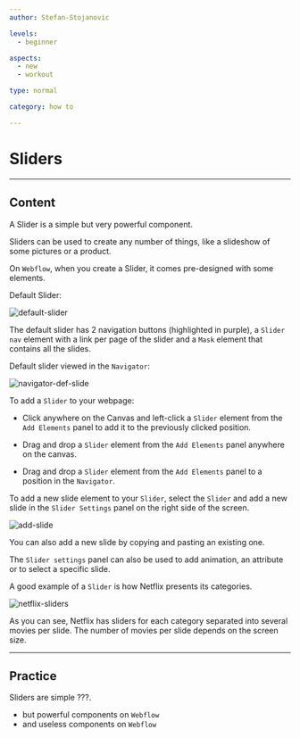 ```yaml
---
author: Stefan-Stojanovic

levels:
  - beginner

aspects:
  - new
  - workout

type: normal

category: how to

---
```


# Sliders

---
## Content

A Slider is a simple but very powerful component.

Sliders can be used to create any number of things, like a slideshow of some pictures or a product. 

On `Webflow`, when you create a Slider, it comes pre-designed with some elements.

Default Slider:

![default-slider](https://img.enkipro.com/44960d891625b50c689a04bf7bd88d72.png)

The default slider has 2 navigation buttons (highlighted in purple), a `Slider nav` element with a link per page of the slider and a `Mask` element that contains all the slides.

Default slider viewed in the `Navigator`:

![navigator-def-slide](https://img.enkipro.com/f4c1dbcc07680b70f242b6ca964d9d04.png)

To add a `Slider` to your webpage:

- Click anywhere on the Canvas and left-click a `Slider` element from the `Add Elements` panel to add it to the previously clicked position.

- Drag and drop a `Slider` element from the `Add Elements` panel anywhere on the canvas.

- Drag and drop a `Slider` element from the `Add Elements` panel to a position in the `Navigator`.


To add a new slide element to your `Slider`, select the `Slider` and add a new slide in the `Slider Settings` panel on the right side of the screen.

![add-slide](https://img.enkipro.com/af608fcc31fac43cc203b37bbeed58e5.png)

You can also add a new slide by copying and pasting an existing one.

The `Slider settings` panel can also be used to add animation, an attribute or to select a specific slide.

A good example of a `Slider` is how Netflix presents its categories.

![netflix-sliders](https://img.enkipro.com/c84ab61810e5878947e4909dbf729a59.png)

As you can see, Netflix has sliders for each category separated into several movies per slide. The number of movies per slide depends on the screen size.


---
## Practice

Sliders are simple ???.

* but powerful components on `Webflow`
* and useless components on `Webflow`